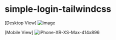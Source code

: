 # simple-login-tailwindcss

[Desktop View]
![image](https://user-images.githubusercontent.com/67999065/233769026-65845cd5-8aa9-40b9-8074-3c3945649f8a.png)





[Mobile View]
![iPhone-XR-XS-Max-414x896](https://user-images.githubusercontent.com/67999065/233769142-af949ae9-4c29-4289-a582-ba62733047b1.png)
